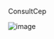 ConsultCep

![image](https://user-images.githubusercontent.com/83383362/137277987-3fd5cd8a-2f7d-40b5-b19a-a20e3a865905.png)
